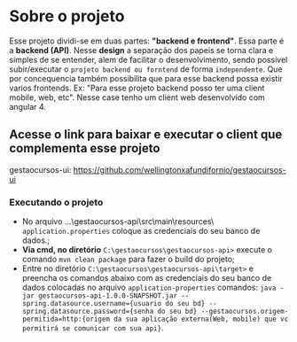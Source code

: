 # Sobre o projeto

Esse projeto dividi-se em duas partes: **"backend e frontend"**. Essa parte é a **backend (API)**. 
Nesse **design** a separação dos papeis se torna clara e simples de se entender, alem de facilitar o desenvolvimento, sendo possível 
subir/executar o `projeto backend ou forntend` de forma `independente`. Que por concequencia também possibilita que
para esse backend possa existir varios frontends. Ex: "Para esse projeto backend posso ter uma client mobile, 
web, etc". Nesse case tenho um client web desenvolvido com angular 4.

## Acesse o link para baixar e executar o client que complementa esse projeto

gestaocursos-ui: https://github.com/wellingtonxafundifornio/gestaocursos-ui

### Executando o projeto
 * No arquivo ...\gestaocursos-api\src\main\resources\ `application.properties` coloque as credenciais do seu banco de dados.;
 * **Via cmd, no diretório** `C:\gestaocursos\gestaocursos-api>` execute o comando `mvn clean package` para fazer o build do projeto;
 * Entre no diretório `C:\gestaocursos\gestaocursos-api\target>` e preencha os comandos abaixo com as credenciais do seu banco de dados 
colocadas no arquivo `application-properties` comandos: 
`java -jar gestaocursos-api-1.0.0-SNAPSHOT.jar --spring.datasource.username={usuario do seu bd} --spring.datasource.password={senha do seu bd} --gestaocursos.origem-permitida=http:{origem da sua aplicação externa(Web, mobile) que vc permitirá se comunicar com sua api}`.
